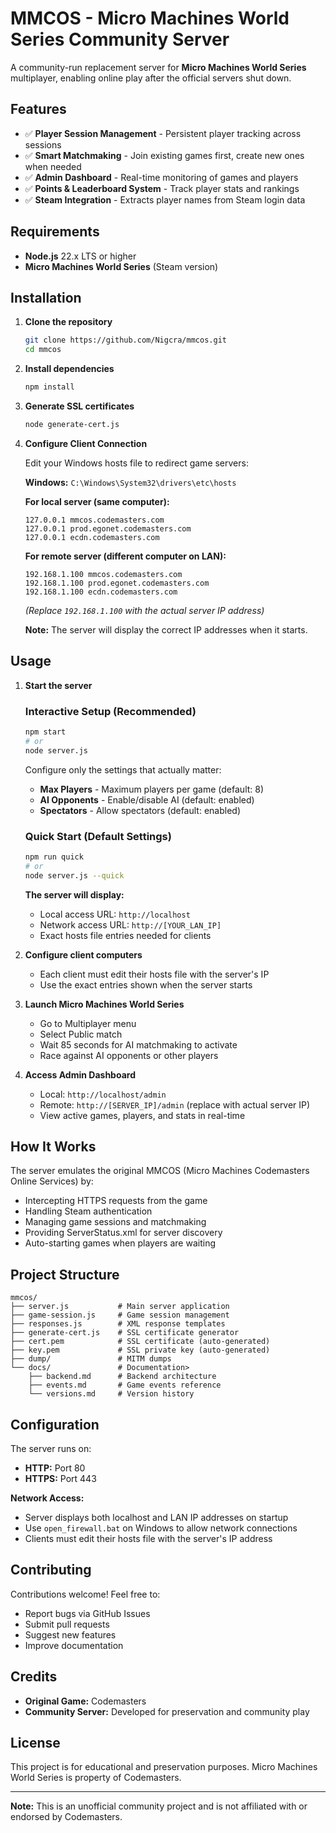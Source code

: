 # MMCOS - Micro Machines World Series Community Server

A community-run replacement server for **Micro Machines World Series** multiplayer, enabling online play after the official servers shut down.

## Features

- ✅ **Player Session Management** - Persistent player tracking across sessions
- ✅ **Smart Matchmaking** - Join existing games first, create new ones when needed
- ✅ **Admin Dashboard** - Real-time monitoring of games and players
- ✅ **Points & Leaderboard System** - Track player stats and rankings
- ✅ **Steam Integration** - Extracts player names from Steam login data

## Requirements

- **Node.js** 22.x LTS or higher
- **Micro Machines World Series** (Steam version)

## Installation

1. **Clone the repository**
   ```bash
   git clone https://github.com/Nigcra/mmcos.git
   cd mmcos
   ```

2. **Install dependencies**
   ```bash
   npm install
   ```

3. **Generate SSL certificates**
   ```bash
   node generate-cert.js
   ```

4. **Configure Client Connection**
   
   Edit your Windows hosts file to redirect game servers:
   
   **Windows:** `C:\Windows\System32\drivers\etc\hosts`
   
   **For local server (same computer):**
   ```
   127.0.0.1 mmcos.codemasters.com
   127.0.0.1 prod.egonet.codemasters.com
   127.0.0.1 ecdn.codemasters.com
   ```
   
   **For remote server (different computer on LAN):**
   ```
   192.168.1.100 mmcos.codemasters.com
   192.168.1.100 prod.egonet.codemasters.com
   192.168.1.100 ecdn.codemasters.com
   ```
   *(Replace `192.168.1.100` with the actual server IP address)*
   
   **Note:** The server will display the correct IP addresses when it starts.

## Usage

1. **Start the server**
   
   ### Interactive Setup (Recommended)
   ```bash
   npm start
   # or
   node server.js
   ```
   
   Configure only the settings that actually matter:
   - **Max Players** - Maximum players per game (default: 8)
   - **AI Opponents** - Enable/disable AI (default: enabled)
   - **Spectators** - Allow spectators (default: enabled)
   
   ### Quick Start (Default Settings)
   ```bash
   npm run quick
   # or
   node server.js --quick
   ```
   
   **The server will display:**
   - Local access URL: `http://localhost`
   - Network access URL: `http://[YOUR_LAN_IP]`
   - Exact hosts file entries needed for clients

2. **Configure client computers**
   - Each client must edit their hosts file with the server's IP
   - Use the exact entries shown when the server starts
   
3. **Launch Micro Machines World Series**
   - Go to Multiplayer menu
   - Select Public match
   - Wait 85 seconds for AI matchmaking to activate
   - Race against AI opponents or other players

3. **Access Admin Dashboard**
   - Local: `http://localhost/admin`
   - Remote: `http://[SERVER_IP]/admin` (replace with actual server IP)
   - View active games, players, and stats in real-time

## How It Works

The server emulates the original MMCOS (Micro Machines Codemasters Online Services) by:

- Intercepting HTTPS requests from the game
- Handling Steam authentication
- Managing game sessions and matchmaking
- Providing ServerStatus.xml for server discovery
- Auto-starting games when players are waiting

## Project Structure

```
mmcos/
├── server.js           # Main server application
├── game-session.js     # Game session management
├── responses.js        # XML response templates
├── generate-cert.js    # SSL certificate generator
├── cert.pem            # SSL certificate (auto-generated)
├── key.pem             # SSL private key (auto-generated)
├── dump/               # MITM dumps
└── docs/               # Documentation>
    ├── backend.md      # Backend architecture
    ├── events.md       # Game events reference
    └── versions.md     # Version history
```

## Configuration

The server runs on:
- **HTTP:** Port 80 
- **HTTPS:** Port 443

**Network Access:**
- Server displays both localhost and LAN IP addresses on startup
- Use `open_firewall.bat` on Windows to allow network connections
- Clients must edit their hosts file with the server's IP address

## Contributing

Contributions welcome! Feel free to:
- Report bugs via GitHub Issues
- Submit pull requests
- Suggest new features
- Improve documentation

## Credits

- **Original Game:** Codemasters
- **Community Server:** Developed for preservation and community play

## License

This project is for educational and preservation purposes. Micro Machines World Series is property of Codemasters.


---

**Note:** This is an unofficial community project and is not affiliated with or endorsed by Codemasters.
